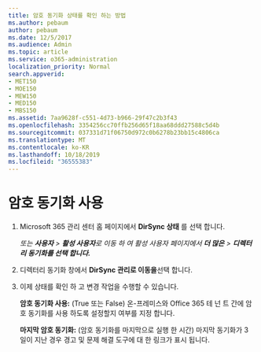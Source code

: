 ```yaml
---
title: 암호 동기화 상태를 확인 하는 방법
ms.author: pebaum
author: pebaum
ms.date: 12/5/2017
ms.audience: Admin
ms.topic: article
ms.service: o365-administration
localization_priority: Normal
search.appverid:
- MET150
- MOE150
- MEW150
- MED150
- MBS150
ms.assetid: 7aa9628f-c551-4d73-b966-29f47c2b3f43
ms.openlocfilehash: 3354256cc70ffb256d65f18aa68ddd27588c5d4b
ms.sourcegitcommit: 037331d71f06750d972c0b6278b23bb15c4806ca
ms.translationtype: MT
ms.contentlocale: ko-KR
ms.lasthandoff: 10/18/2019
ms.locfileid: "36555383"
---
```

# <a name="enable-password-sync"></a>암호 동기화 사용

1.  Microsoft 365 관리 센터 홈 페이지에서 **DirSync 상태** 를 선택 합니다. 
    
     *또는 **사용자** \> **활성 사용자**로 이동 하 여 활성 사용자 페이지에서 **더 많은** \> **디렉터리 동기화를 선택 합니다.*** 
    
2. 디렉터리 동기화 창에서 **DirSync 관리로 이동을**선택 합니다. 
    
3. 이제 상태를 확인 하 고 변경 작업을 수행할 수 있습니다.
    
    **암호 동기화 사용:** (True 또는 False) 온-프레미스와 Office 365 테 넌 트 간에 암호 동기화를 사용 하도록 설정할지 여부를 지정 합니다. 
    
    **마지막 암호 동기화:** (암호 동기화를 마지막으로 실행 한 시간) 마지막 동기화가 3 일이 지난 경우 경고 및 문제 해결 도구에 대 한 링크가 표시 됩니다. 
    

